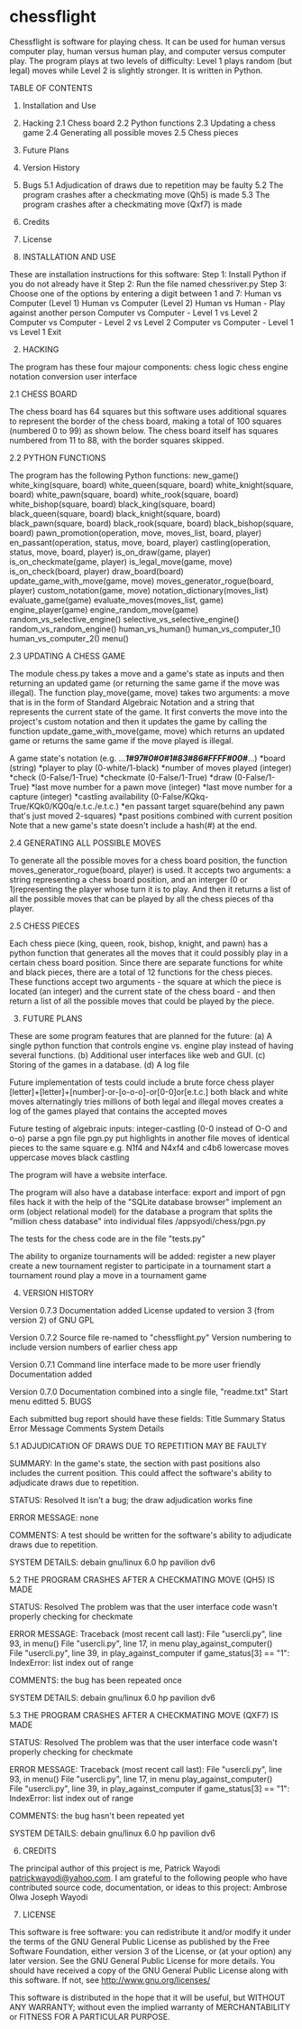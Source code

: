 chessflight
===========

Chessflight is software for playing chess. It can be used for human versus computer play, human versus human play, and computer versus computer play. The program plays at two levels of difficulty: Level 1 plays random (but legal) moves while Level 2 is slightly stronger. It is written in Python.

TABLE OF CONTENTS

1. Installation and Use
2. Hacking
    2.1 Chess board
    2.2 Python functions
    2.3 Updating a chess game
    2.4 Generating all possible moves
    2.5 Chess pieces
3. Future Plans
4. Version History
5. Bugs
    5.1 Adjudication of draws due to repetition may be faulty
    5.2 The program crashes after a checkmating move (Qh5) is made
    5.3 The program crashes after a checkmating move (Qxf7) is made
6. Credits
7. License



1. INSTALLATION AND USE

These are installation instructions for this software:
    Step 1: Install Python if you do not already have it
    Step 2: Run the file named chessriver.py
    Step 3: Choose one of the options by entering a digit between 1 and 7:
                Human vs Computer (Level 1)
                Human vs Computer (Level 2)
                Human vs Human - Play against another person
                Computer vs Computer - Level 1 vs Level 2
                Computer vs Computer - Level 2 vs Level 2
                Computer vs Computer - Level 1 vs Level 1
                Exit



2. HACKING

The program has these four majour components:
    chess logic
    chess engine
    notation conversion
    user interface



2.1 CHESS BOARD

The chess board has 64 squares but this software uses additional squares to
represent the border of the chess board, making a total of 100 squares (numbered
0 to 99) as shown below. The chess board itself has squares numbered from 11 to 88, with the border
squares skipped.



2.2 PYTHON FUNCTIONS

The program has the following Python functions:
    new_game()
    white_king(square, board)
    white_queen(square, board)
    white_knight(square, board)
    white_pawn(square, board)
    white_rook(square, board)
    white_bishop(square, board)
    black_king(square, board)
    black_queen(square, board)
    black_knight(square, board)
    black_pawn(square, board)
    black_rook(square, board)
    black_bishop(square, board)
    pawn_promotion(operation, move, moves_list, board, player)
    en_passant(operation, status, move, board, player)
    castling(operation, status, move, board, player)
    is_on_draw(game, player)
    is_on_checkmate(game, player)
    is_legal_move(game, move)
    is_on_check(board, player)
    draw_board(board)
    update_game_with_move(game, move)
    moves_generator_rogue(board, player)
    custom_notation(game, move)
    notation_dictionary(moves_list)
    evaluate_game(game)
    evaluate_moves(moves_list, game)
    engine_player(game)
    engine_random_move(game)
    random_vs_selective_engine()
    selective_vs_selective_engine()
    random_vs_random_engine()
    human_vs_human()
    human_vs_computer_1()
    human_vs_computer_2()
    menu()



2.3 UPDATING A CHESS GAME

The module chess.py takes a move and a game's state as inputs and then returning
an updated game (or returning the same game if the move was illegal). The
function play_move(game, move) takes two arguments: a move that is in the form
of Standard Algebraic Notation and a string that represents the current state of
the game. It first converts the move into the project's custom notation and then
it updates the game by calling the function update_game_with_move(game, move)
which returns an updated game or returns the same game if the move played is
illegal.

A game state's notation (e.g. ...***1#97#0#0#1#83#86#FFFF#00#***...)
    *board (string) 
    *player to play (0-white/1-black)
    *number of moves played (integer)
    *check (0-False/1-True) 
    *checkmate (0-False/1-True)
    *draw (0-False/1-True)
    *last move number for a pawn move (integer)
    *last move number for a capture (integer)
    *castling availability (0-False/KQkq-True/KQk0/KQ0q/e.t.c./e.t.c.)
    *en passant target square(behind any pawn that's just moved 2-squares)
    *past positions combined with current position    
Note that a new game's state doesn't include a hash(#) at the end.



2.4 GENERATING ALL POSSIBLE MOVES

To generate all the possible moves for a chess board position, the function
moves_generator_rogue(board, player) is used. It accepts two arguments: a string
representing a chess board position, and an interger (0 or 1)representing the
player whose turn it is to play. And then it returns a list of all the possible
moves that can be played by all the chess pieces of tha player.



2.5 CHESS PIECES

Each chess piece (king, queen, rook, bishop, knight, and pawn) has a python
function that generates all the moves that it could possibly play in a certain
chess board position. Since there are separate functions for white and black
pieces, there are a total of 12 functions for the chess pieces. These functions
accept two arguments - the square at which the piece is located (an integer) and
the current state of the chess board - and then return a list of all the
possible moves that could be played by the piece.



3. FUTURE PLANS

These are some program features that are planned for the future:
(a) A single python function that controls engine vs. engine play instead of
    having several functions.
(b) Additional user interfaces like web and GUI.
(c) Storing of the games in a database.
(d) A log file

Future implementation of tests could include a brute force chess player
    [letter]+[letter]+[number]-or-[o-o-o]-or[0-0]or[e.t.c.]
    both black and white moves alternatingly
    tries millions of both legal and illegal moves
    creates a log of the games played that contains the accepted moves
    
Future testing of algebraic inputs:
    integer-castling (0-0 instead of O-O and o-o)
        parse a pgn file
            pgn.py
            put highlights in another file
        moves of identical pieces to the same square
            e.g. N1f4 and N4xf4 and c4b6
        lowercase moves
        uppercase moves
        black castling
        
The program will have a website interface.

The program will also have a database interface:
    export and import of pgn files
    hack it with the help of the "SQLite database browser"
    implement an orm (object relational model) for the database
    a program that splits the "million chess database" into individual files
        /appsyodi/chess/pgn.py

The tests for the chess code are in the file "tests.py"

The ability to organize tournaments will be added:
    register a new player
    create a new tournament
    register to participate in a tournament
    start a tournament round
    play a move in a tournament game



4. VERSION HISTORY

Version 0.7.3
    Documentation added
    License updated to version 3 (from version 2) of GNU GPL

Version 0.7.2
    Source file re-named to "chessflight.py"
    Version numbering to include version numbers of earlier chess app

Version 0.7.1
    Command line interface made to be more user friendly
    Documentation added

Version 0.7.0
    Documentation combined into a single file, "readme.txt"
    Start menu editted
5. BUGS

Each submitted bug report should have these fields:
    Title
    Summary
    Status
    Error Message
    Comments
    System Details



5.1 ADJUDICATION OF DRAWS DUE TO REPETITION MAY BE FAULTY

SUMMARY:
In the game's state, the section with past positions also includes the current
position. This could affect the software's ability to adjudicate draws due to
repetition.

STATUS:
Resolved
It isn't a bug; the draw adjudication works fine

ERROR MESSAGE:
none

COMMENTS:
A test should be written for the software's ability to adjudicate draws due to
repetition.

SYSTEM DETAILS:
debain gnu/linux 6.0
hp pavilion dv6



5.2 THE PROGRAM CRASHES AFTER A CHECKMATING MOVE (QH5) IS MADE

STATUS:
Resolved
The problem was that the user interface code wasn't properly checking for
checkmate

ERROR MESSAGE:
Traceback (most recent call last):
  File "usercli.py", line 93, in <module>
    menu()
  File "usercli.py", line 17, in menu
    play_against_computer()    
  File "usercli.py", line 39, in play_against_computer
    if game_status[3] == "1":
IndexError: list index out of range

COMMENTS:
the bug has been repeated once

SYSTEM DETAILS:
debain gnu/linux 6.0
hp pavilion dv6



5.3 THE PROGRAM CRASHES AFTER A CHECKMATING MOVE (QXF7) IS MADE

STATUS:
Resolved
The problem was that the user interface code wasn't properly checking for
checkmate

ERROR MESSAGE:
Traceback (most recent call last):
  File "usercli.py", line 93, in <module>
    menu()
  File "usercli.py", line 17, in menu
    play_against_computer()    
  File "usercli.py", line 39, in play_against_computer
    if game_status[3] == "1":
IndexError: list index out of range

COMMENTS:
the bug hasn't been repeated yet

SYSTEM DETAILS:
debain gnu/linux 6.0
hp pavilion dv6



6. CREDITS

The principal author of this project is me, Patrick Wayodi
<patrickwayodi@yahoo.com>. I am grateful to the following people who have
contributed source code, documentation, or ideas to this project:
    Ambrose Olwa
    Joseph Wayodi



7. LICENSE

This software is free software: you can redistribute it and/or modify it under
the terms of the GNU General Public License as published by the Free Software
Foundation, either version 3 of the License, or (at your option) any later
version. See the GNU General Public License for more details. You should have
received a copy of the GNU General Public License along with this software.  If
not, see http://www.gnu.org/licenses/

This software is distributed in the hope that it will be useful, but WITHOUT ANY
WARRANTY; without even the implied warranty of MERCHANTABILITY or FITNESS FOR A
PARTICULAR PURPOSE.
